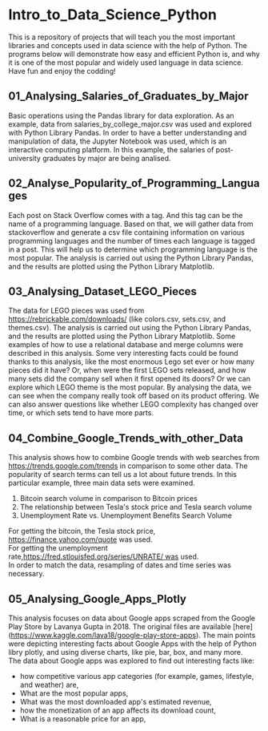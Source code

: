 # Intro_to_Data_Science_Python
This is a repository of projects that will teach you the most important libraries and concepts used in data science with the help of Python. The programs below will demonstrate how easy and efficient Python is, and why it is one of the most popular and widely used language in data science. Have fun and enjoy the codding!


## 01_Analysing_Salaries_of_Graduates_by_Major
Basic operations using the Pandas library for data exploration. As an example, data from salaries_by_college_major.csv was
used and explored with Python Library Pandas. In order to have a better understanding and manipulation of data, the Jupyter Notebook was used, which is an interactive computing platform.
In this example, the salaries of post-university graduates by major are being analised.

## 02_Analyse_Popularity_of_Programming_Languages
Each post on Stack Overflow comes with a tag. And this tag can be the name of a programming language. Based on that, we will gather data from stackoverflow and generate a csv file containing information on various programming languages and
the number of times each language is tagged in a post. This will help us to determine which programming language is the most popular.
The analysis is carried out using the Python Library Pandas, and the results are plotted using the Python Library Matplotlib. 

## 03_Analysing_Dataset_LEGO_Pieces
The data for LEGO pieces was used from https://rebrickable.com/downloads/ (like colors.csv, sets.csv, and themes.csv).
The analysis is carried out using the Python Library Pandas, and the results are plotted using the Python Library Matplotlib. Some examples of how to use a relational database and merge columns were described in this analysis.
Some very interesting facts could be found thanks to this analysis, like the most enormous Lego set ever or how many pieces did it have? Or, when were the first LEGO sets released, and how many sets did the company sell when it first opened its doors? Or we can explore which LEGO theme is the most popular. By analysing the data, we can see when the company really took off based on its product offering. We can also answer questions like whether LEGO complexity has changed over time, or which sets tend to have more parts. 

## 04_Combine_Google_Trends_with_other_Data
This analysis shows how to combine Google trends with web searches from https://trends.google.com/trends in comparison to some other data. The popularity of search terms can tell us a lot about future trends. In this particular example, three main data sets were examined.</br>
1. Bitcoin search volume in comparison to Bitcoin prices</br>
2. The relationship between Tesla's stock price and Tesla search volume</br>
3. Unemployment Rate vs. Unemployment Benefits Search Volume</br>

For getting the bitcoin, the Tesla stock price, https://finance.yahoo.com/quote was used.</br>
For getting the unemployment rate,https://fred.stlouisfed.org/series/UNRATE/ was used.</br>
In order to match the data, resampling of dates and time series was necessary.</br>

## 05_Analysing_Google_Apps_Plotly
This analysis focuses on data about Google apps scraped from the Google Play Store by Lavanya Gupta in 2018. The original files are available [here] (https://www.kaggle.com/lava18/google-play-store-apps).
The main points were depicting interesting facts about Google Apps with the help of Python libry plotly, and
using diverse charts, like pie, bar, box, and many more.</br>
The data about Google apps was explored to find out interesting facts like:</br>
* how competitive various app categories (for example, games, lifestyle, and weather) are,</br>
* What are the most popular apps,</br>
* What was the most downloaded app's estimated revenue,</br>
* how the monetization of an app affects its download count,</br>
* What is a reasonable price for an app,</br>